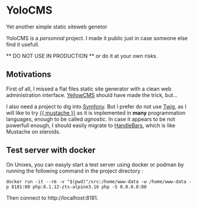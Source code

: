 # YoloCMS
Yet another simple static siteweb genetor

YoloCMS is a _personnal_ project. I made it public just in case someone else find it usefull.

** DO NOT USE IN PRODUCTION ** or do it at your own risks.

## Motivations

First of all, I missed a flat files static site generator with a clean web administration interface. [YellowCMS](https://datenstrom.se/yellow/) should have made the trick, but...

I also need a project to dig into [Symfony](https://symfony.com/). But I prefer do not use [Twig](https://twig.symfony.com/), as I will like to try [{{ mustache }}](https://mustache.github.io/) as it is implemented in **many** programmation languages, enough to be called _agnostic_. In case it appears to be not powerfull enough, I should easily migrate to [HandleBars](https://handlebarsjs.com/), which is like Mustache on steroids.

## Test server with docker

On Unixes, you can easyly start a test server using docker or podman by running the following command in the project directory :

```
docker run -it --rm -v "$(pwd)"/src:/home/www-data -w /home/www-data -p 8181:80 php:8.1.12-zts-alpine3.16 php -S 0.0.0.0:80
```

Then connect to http://localhost:8181.
